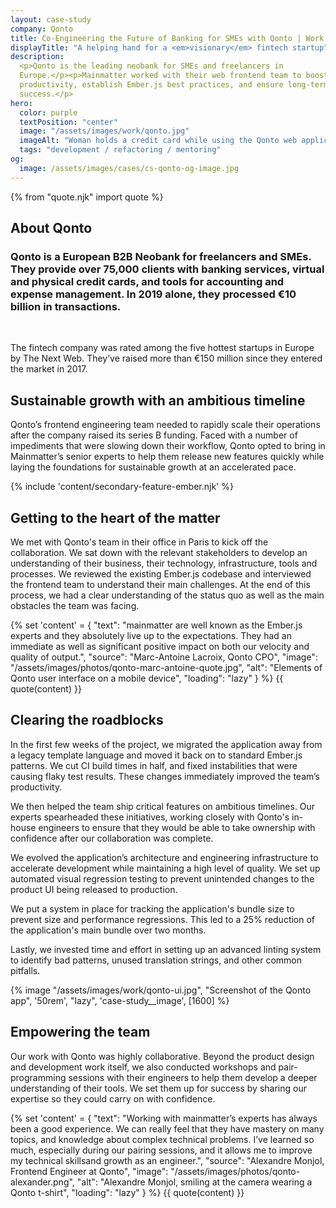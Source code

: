 ```yaml
---
layout: case-study
company: Qonto
title: Co-Engineering the Future of Banking for SMEs with Qonto | Work
displayTitle: "A helping hand for a <em>visionary</em> fintech startup"
description:
  <p>Qonto is the leading neobank for SMEs and freelancers in
  Europe.</p><p>Mainmatter worked with their web frontend team to boost their
  productivity, establish Ember.js best practices, and ensure long-term
  success.</p>
hero:
  color: purple
  textPosition: "center"
  image: "/assets/images/work/qonto.jpg"
  imageAlt: "Woman holds a credit card while using the Qonto web application"
  tags: "development / refactoring / mentoring"
og:
  image: /assets/images/cases/cs-qonto-og-image.jpg
---
```


{% from "quote.njk" import quote %}

<div class="case-study__section">
  <h2 class="case-study__heading h5">About Qonto</h2>
  <div class="case-study__text">
    <h3 class="h4">Qonto is a European B2B Neobank for freelancers and SMEs. They provide over 75,000 clients with banking services, virtual and physical credit cards, and tools for accounting and expense management. In 2019 alone, they processed €10 billion in transactions.</h3><br>
    <p>The fintech company was rated among the five hottest startups in Europe by The Next Web. They’ve raised more than €150 million since they entered the market in 2017.</p>
  </div>
</div>

<div class="case-study__section">
  <h2 class="case-study__heading h5">Sustainable growth with an ambitious timeline</h2>
  <div class="case-study__text">
    <p>Qonto’s frontend engineering team needed to rapidly scale their operations after the company raised its series B funding. Faced with a number of impediments that were slowing down their workflow, Qonto opted to bring in Mainmatter’s senior experts to help them release new features quickly while laying the foundations for sustainable growth at an accelerated pace.</p>
  </div>
</div>

{% include 'content/secondary-feature-ember.njk' %}

<div class="case-study__section">
  <h2 class="case-study__heading h5">Getting to the heart of the matter</h2>
  <div class="case-study__text">
    <p>We met with Qonto's team in their office in Paris to kick off the collaboration. We sat down with the relevant stakeholders to develop an understanding of their business, their technology, infrastructure, tools and processes. We reviewed the existing Ember.js codebase and interviewed the frontend team to understand their main challenges. At the end of this process, we had a clear understanding of the status quo as well as the main obstacles the team was facing.</p>
  </div>
</div>

{% set 'content' = {
  "text": "mainmatter are well known as the Ember.js experts and they absolutely live up to the expectations. They had an immediate as well as significant positive impact on both our velocity and quality of output.",
  "source": "Marc-Antoine Lacroix, Qonto CPO",
  "image": "/assets/images/photos/qonto-marc-antoine-quote.jpg",
  "alt": "Elements of Qonto user interface on a mobile device",
  "loading": "lazy"
} %} {{ quote(content) }}

<div class="case-study__section">
  <h2 class="case-study__heading h5">Clearing the roadblocks</h2>
  <div class="case-study__text">
    <p>In the first few weeks of the project, we migrated the application away from a legacy template language and moved it back on to standard Ember.js patterns. We cut CI build times in half, and fixed instabilities that were causing flaky test results. These changes immediately improved the team’s productivity.</p>
    <p>We then helped the team ship critical features on ambitious timelines. Our experts spearheaded these initiatives, working closely with Qonto's in-house engineers to ensure that they would be able to take ownership with confidence after our collaboration was complete.</p>
    <p>We evolved the application’s architecture and engineering infrastructure to accelerate development while maintaining a high level of quality. We set up automated visual regression testing to prevent unintended changes to the product UI being released to production.</p>
    <p>We put a system in place for tracking the application's bundle size to prevent size and performance regressions. This led to a 25% reduction of the application's main bundle over two months.</p>
    <p>Lastly, we invested time and effort in setting up an advanced linting system to identify bad patterns, unused translation strings, and other common pitfalls.</p>
  </div>
</div>

<div class="case-study__image-wrapper">
  {% image "/assets/images/work/qonto-ui.jpg", "Screenshot of the Qonto app", '50rem', "lazy", 'case-study__image', [1600] %}
</div>

<div class="case-study__section">
  <h2 class="case-study__heading h5">Empowering the team</h2>
  <div class="case-study__text">
    <p>Our work with Qonto was highly collaborative. Beyond the product design and development work itself, we also conducted workshops and pair-programming sessions with their engineers to help them develop a deeper understanding of their tools. We set them up for success by sharing our expertise so they could carry on with confidence.</p>
  </div>
</div>

{% set 'content' = {
  "text": "Working with mainmatter’s experts has always been a good experience. We can really feel that they have mastery on many topics, and knowledge about complex technical problems. I’ve learned so much, especially during our pairing sessions, and it allows me to improve my technical skillsand growth as an engineer.",
  "source": "Alexandre Monjol, Frontend Engineer at Qonto",
  "image": "/assets/images/photos/qonto-alexander.png",
  "alt": "Alexandre Monjol, smiling at the camera wearing a Qonto t-shirt",
  "loading": "lazy"
} %} {{ quote(content) }}
